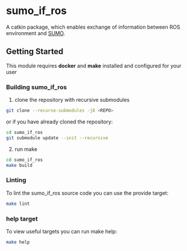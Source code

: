 <!--
********************************************************************************
* Copyright (C) 2017-2020 German Aerospace Center (DLR). 
* Eclipse ADORe, Automated Driving Open Research https://eclipse.org/adore
*
* This program and the accompanying materials are made available under the 
* terms of the Eclipse Public License 2.0 which is available at
* http://www.eclipse.org/legal/epl-2.0.
*
* SPDX-License-Identifier: EPL-2.0 
*
* Contributors: 
*   Daniel Heß - initial API and implementation
********************************************************************************
-->
# sumo_if_ros
A catkin package, which enables exchange of information between ROS environment and [SUMO](http://eclipse.org/sumo).

## Getting Started
This module requires **docker** and **make** installed and configured for your user

### Building sumo_if_ros
1. clone the repository with recursive submodules
```bash
git clone --recurse-submodules -j8 <REPO>
```
or if you have already cloned the repository:
```bash
cd sumo_if_ros
git submodule update --init --recursive
```
2. run make
```bash
cd sumo_if_ros
make build
```

### Linting
To lint the sumo_if_ros source code you can use the provide target:
```bash
make lint
```

### help target
To view useful targets you can run make help:
```bash 
make help
```
